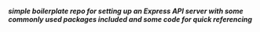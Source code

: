 ##### simple boilerplate repo for setting up an Express API server with some commonly used packages included and some code for quick referencing
